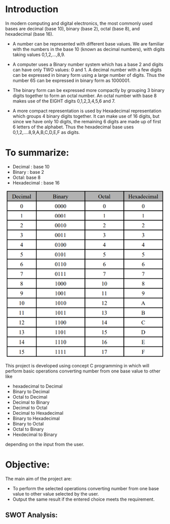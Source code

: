 # Introduction
  In modern computing and digital electronics, the most commonly used bases are decimal (base 10), binary (base 2), octal (base 8), and hexadecimal (base 16).
* A number can be represented with different base values. We are familiar with the numbers in the base 10 (known as decimal numbers), with digits taking values 0,1,2,…,8,9.

*  A computer uses a Binary number system which has a base 2 and digits can have only TWO values: 0 and 1.
   A decimal number with a few digits can be expressed in binary form using a large number of digits. Thus the number 65 can be expressed in binary form as 1000001.

*  The binary form can be expressed more compactly by grouping 3 binary digits together to form an octal number. An octal number with base 8 makes use of the EIGHT digits
   0,1,2,3,4,5,6 and 7.

*  A more compact representation is used by Hexadecimal representation which groups 4 binary digits together. It can make use of 16 digits, but since we have only 10 digits, the
   remaining 6 digits are made up of first 6 letters of the alphabet. Thus the hexadecimal base uses 0,1,2,….8,9,A,B,C,D,E,F as digits. 


# To summarize:
* Decimal : base 10
* Binary : base 2
* Octal: base 8
* Hexadecimal : base 16 

![](https://github.com/SurajPG1112000/Stepin_Number_System_Convertion/blob/main/5_Images/BODH_TABLE.png)

 This project is developed using concept C programming in which will perform basic operations converting number from one base value to other like  
* hexadecimal to Decimal
* Binary to Decimal 
* Octal to Decimal 
* Decimal to Binary
* Decimal to Octal
* Decimal to Hexadecimal
* Binary to Hexadecimal
* Binary to Octal
* Octal to Binary
* Hexdecimal to Binary 

depending on the input from the user.

# Objective:
The main aim of the project are:
 * To perform the selected operations converting number from one base value to other value selected  by the user.
 * Output the same result if the entered choice meets the requirement.


## SWOT Analysis:
![]()



